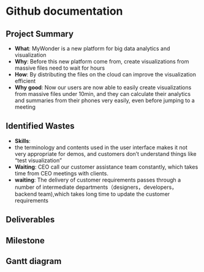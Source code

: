 # Github documentation

## Project Summary
- **What**: MyWonder is a new platform for big data analytics and visualization
- **Why**: Before this new platform come from, create visualizations from massive files need to wait for hours
- **How**: By distributing the files on the cloud can improve the visualization efficient
- **Why good**: Now our users are now able to easily create visualizations from massive files under 10min, and they can calculate their analytics and summaries from their phones very easily, even before jumping to a meeting


## Identified Wastes
- **Skills**: 
- the terminology and contents used in the user interface makes it not very appropriate for demos, and customers don’t understand things like “test visualization”
- **Waiting**: CEO call our customer assistance team constantly, which takes time from CEO meetings with clients.
- **waiting**: The delivery of customer requirements passes through a number of intermediate departments（designers，developers，backend team),which takes long time to update the customer requirements


## Deliverables

## Milestone

## Gantt diagram
